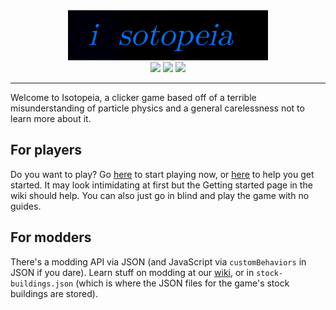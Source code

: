 <div align="center"><img src="img/logolong.png" style="height: 5rem;" /><br />
<img src="https://github.com/Isotopeia/Isotopeia/actions/workflows/main.yml/badge.svg" />&nbsp;<a href="https://isotopeia.matthy.dev/sysinfo.html"><img src="https://img.shields.io/badge/latest_version-v1.12.3-lime" /></a>&nbsp;<a href="https://matthy.dev/w/index.php/Isotopeia:Main_Page"><img src="https://img.shields.io/website?url=https%3A%2F%2Fmatthy.dev&up_message=up&up_color=down&label=wiki&link=https%3A%2F%2Fmatthy.dev%2Fw%2F" /></a></div>
<hr />

Welcome to Isotopeia, a clicker game based off of a terrible misunderstanding of particle physics and a general carelessness not to learn more about it.
<h2>For players</h2>
Do you want to play? Go <a href="https://isotopeia.matthy.dev//">here</a> to start playing now, or <a href="https://github.com/matthyno/Isotopeia/wiki/Getting-Started">here</a> to help you get started. It may look intimidating at first but the Getting started page in the wiki should help. You can also just go in blind and play the game with no guides.
<h2>For modders</h2>
There's a modding API via JSON (and JavaScript via <code>customBehaviors</code> in JSON if you dare). Learn stuff on modding at our <a href="https://github.com/matthyno/Isotopeia/wiki/Modding">wiki</a>, or in <code>stock-buildings.json</code> (which is where the JSON files for the game's stock buildings are stored).

